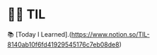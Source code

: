 # :woman_technologist: TIL

:books: [Today I Learned].(https://www.notion.so/TIL-8140ab10f6fd41929545176c7eb08de8)
